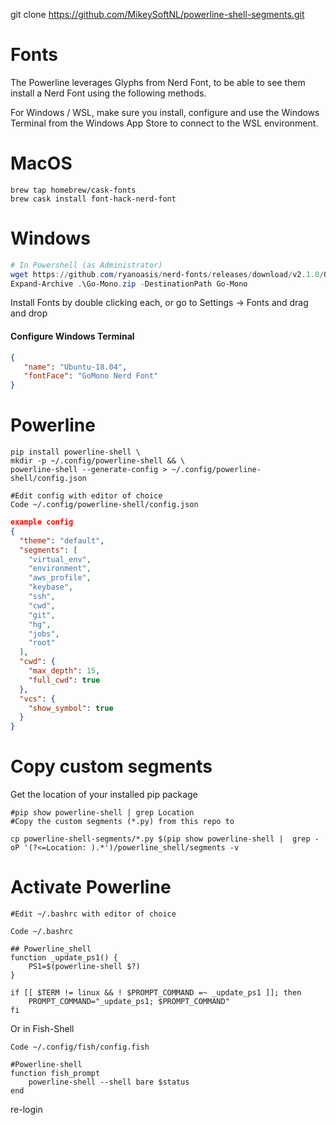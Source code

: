 
git clone https://github.com/MikeySoftNL/powerline-shell-segments.git

# Fonts
The Powerline leverages Glyphs from Nerd Font, to be able to see them install a Nerd Font using the following methods.

For Windows / WSL, make sure you install, configure and use the Windows Terminal from the Windows App Store to connect to the WSL environment.


# MacOS
```console
brew tap homebrew/cask-fonts
brew cask install font-hack-nerd-font
```

# Windows
```Powershell
# In Powershell (as Administrator)
wget https://github.com/ryanoasis/nerd-fonts/releases/download/v2.1.0/Go-Mono.zip -OutFile Go-Mono.zip
Expand-Archive .\Go-Mono.zip -DestinationPath Go-Mono
```
Install Fonts by double clicking each, or go to Settings → Fonts and drag and drop

#### Configure Windows Terminal

```json
{
   "name": "Ubuntu-18.04",
   "fontFace": "GoMono Nerd Font"
}
```

# Powerline
```console
pip install powerline-shell \
mkdir -p ~/.config/powerline-shell && \
powerline-shell --generate-config > ~/.config/powerline-shell/config.json

#Edit config with editor of choice
Code ~/.config/powerline-shell/config.json
```

```json
example config 
{
  "theme": "default",
  "segments": [
    "virtual_env",
    "environment",
    "aws_profile",
    "keybase",
    "ssh",
    "cwd",
    "git",
    "hg",
    "jobs",
    "root"
  ],
  "cwd": {
    "max_depth": 15,
    "full_cwd": true
  },
  "vcs": {
    "show_symbol": true
  }
}
```

# Copy custom segments

Get the location of your installed pip package

```console
#pip show powerline-shell | grep Location
#Copy the custom segments (*.py) from this repo to

cp powerline-shell-segments/*.py $(pip show powerline-shell |  grep -oP '(?<=Location: ).*')/powerline_shell/segments -v
```
 


# Activate Powerline
```console
#Edit ~/.bashrc with editor of choice

Code ~/.bashrc

## Powerline_shell
function _update_ps1() {
    PS1=$(powerline-shell $?)
}

if [[ $TERM != linux && ! $PROMPT_COMMAND =~ _update_ps1 ]]; then
    PROMPT_COMMAND="_update_ps1; $PROMPT_COMMAND"
fi
```

Or in Fish-Shell
```console
Code ~/.config/fish/config.fish

#Powerline-shell
function fish_prompt
    powerline-shell --shell bare $status
end

```

re-login